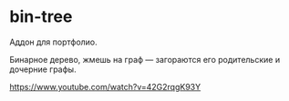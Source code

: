 # bin-tree

Аддон для портфолио.

Бинарное дерево, жмешь на граф — загораются его родительские и дочерние графы.

https://www.youtube.com/watch?v=42G2rqgK93Y
